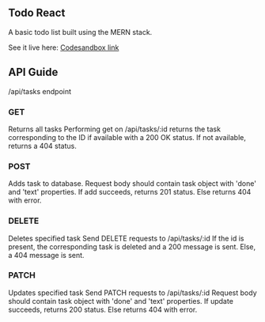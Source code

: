 ## Todo React
A basic todo list built using the MERN stack.

See it live here: [Codesandbox link](https://codesandbox.io/s/todo-list-react-7fj0k)

## API Guide

/api/tasks endpoint

### GET
Returns all tasks
Performing get on /api/tasks/:id returns the task corresponding to the ID if available with a 200 OK status.
If not available, returns a 404 status.

### POST
Adds task to database.
Request body should contain task object with 'done' and 'text' properties.
If add succeeds, returns 201 status. Else returns 404 with error.

### DELETE
Deletes specified task
Send DELETE requests to /api/tasks/:id
If the id is present, the corresponding task is deleted and a 200 message is sent. Else, a 404 message is sent.

### PATCH
Updates specified task
Send PATCH requests to /api/tasks/:id
Request body should contain task object with 'done' and 'text' properties.
If update succeeds, returns 200 status. Else returns 404 with error.